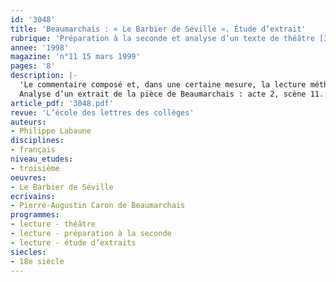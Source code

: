 ```yaml
---
id: '3048'
title: 'Beaumarchais : « Le Barbier de Séville ». Étude d’extrait'
rubrique: 'Préparation à la seconde et analyse d’un texte de théâtre [3e]'
annee: '1998'
magazine: 'n°11 15 mars 1999'
pages: '8'
description: |-
  'Le commentaire composé et, dans une certaine mesure, la lecture méthodique invitent les élèves du lycée à présenter de façon synthétique et organisée la lecture d’un texte selon différentes perspectives. Cette séquence, consacrée au texte de théâtre, propose une démarche de lecture dont l’aboutissement sous forme de jeu dramatique représente une série de lectures cohérentes et sélectives d’une même scène. Elle peut faire prendre conscience aux élèves de la spécificité du texte dramatique envisagé comme une partition et les préparer, sous forme ludique, à une méthodologie qu’ils approfondiront au lycée.
  Analyse d’un extrait de la pièce de Beaumarchais : acte 2, scène 11.'
article_pdf: '3048.pdf'
revue: 'L’école des lettres des collèges'
auteurs:
- Philippe Labaune
disciplines:
- français
niveau_etudes:
- troisième
oeuvres:
- Le Barbier de Séville
ecrivains:
- Pierre-Augustin Caron de Beaumarchais
programmes:
- lecture - théâtre
- lecture - préparation à la seconde
- lecture - étude d’extraits
siecles:
- 18e siècle
---
```

